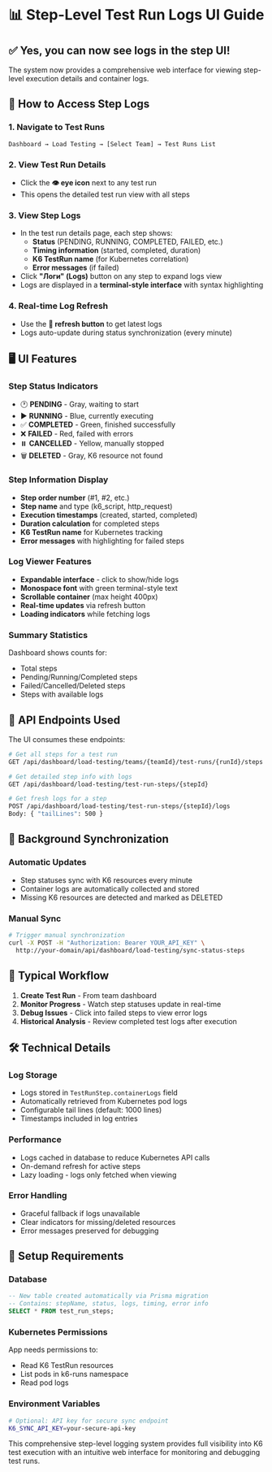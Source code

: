 # 📊 Step-Level Test Run Logs UI Guide

## ✅ **Yes, you can now see logs in the step UI!**

The system now provides a comprehensive web interface for viewing step-level execution details and container logs.

## 🎯 **How to Access Step Logs**

### **1. Navigate to Test Runs**
```
Dashboard → Load Testing → [Select Team] → Test Runs List
```

### **2. View Test Run Details**
- Click the **👁️ eye icon** next to any test run
- This opens the detailed test run view with all steps

### **3. View Step Logs**
- In the test run details page, each step shows:
  - **Status** (PENDING, RUNNING, COMPLETED, FAILED, etc.)
  - **Timing information** (started, completed, duration)  
  - **K6 TestRun name** (for Kubernetes correlation)
  - **Error messages** (if failed)
- Click **"Логи" (Logs)** button on any step to expand logs view
- Logs are displayed in a **terminal-style interface** with syntax highlighting

### **4. Real-time Log Refresh**
- Use the **🔄 refresh button** to get latest logs
- Logs auto-update during status synchronization (every minute)

## 🖥️ **UI Features**

### **Step Status Indicators**
- 🕐 **PENDING** - Gray, waiting to start
- ▶️ **RUNNING** - Blue, currently executing  
- ✅ **COMPLETED** - Green, finished successfully
- ❌ **FAILED** - Red, failed with errors
- ⏸️ **CANCELLED** - Yellow, manually stopped
- 🗑️ **DELETED** - Gray, K6 resource not found

### **Step Information Display**
- **Step order number** (#1, #2, etc.)
- **Step name** and type (k6_script, http_request)
- **Execution timestamps** (created, started, completed)
- **Duration calculation** for completed steps
- **K6 TestRun name** for Kubernetes tracking
- **Error messages** with highlighting for failed steps

### **Log Viewer Features**
- **Expandable interface** - click to show/hide logs
- **Monospace font** with green terminal-style text
- **Scrollable container** (max height 400px)
- **Real-time updates** via refresh button
- **Loading indicators** while fetching logs

### **Summary Statistics**
Dashboard shows counts for:
- Total steps
- Pending/Running/Completed steps  
- Failed/Cancelled/Deleted steps
- Steps with available logs

## 📡 **API Endpoints Used**

The UI consumes these endpoints:

```bash
# Get all steps for a test run
GET /api/dashboard/load-testing/teams/{teamId}/test-runs/{runId}/steps

# Get detailed step info with logs  
GET /api/dashboard/load-testing/test-run-steps/{stepId}

# Get fresh logs for a step
POST /api/dashboard/load-testing/test-run-steps/{stepId}/logs
Body: { "tailLines": 500 }
```

## 🔄 **Background Synchronization**

### **Automatic Updates**
- Step statuses sync with K6 resources every minute
- Container logs are automatically collected and stored
- Missing K6 resources are detected and marked as DELETED

### **Manual Sync**
```bash
# Trigger manual synchronization
curl -X POST -H "Authorization: Bearer YOUR_API_KEY" \
  http://your-domain/api/dashboard/load-testing/sync-status-steps
```

## 🎯 **Typical Workflow**

1. **Create Test Run** - From team dashboard
2. **Monitor Progress** - Watch step statuses update in real-time
3. **Debug Issues** - Click into failed steps to view error logs
4. **Historical Analysis** - Review completed test logs after execution

## 🛠️ **Technical Details**

### **Log Storage**
- Logs stored in `TestRunStep.containerLogs` field
- Automatically retrieved from Kubernetes pod logs
- Configurable tail lines (default: 1000 lines)
- Timestamps included in log entries

### **Performance**
- Logs cached in database to reduce Kubernetes API calls
- On-demand refresh for active steps
- Lazy loading - logs only fetched when viewing

### **Error Handling**
- Graceful fallback if logs unavailable
- Clear indicators for missing/deleted resources
- Error messages preserved for debugging

## 🔧 **Setup Requirements**

### **Database**
```sql
-- New table created automatically via Prisma migration
-- Contains: stepName, status, logs, timing, error info
SELECT * FROM test_run_steps;
```

### **Kubernetes Permissions**
App needs permissions to:
- Read K6 TestRun resources
- List pods in k6-runs namespace  
- Read pod logs

### **Environment Variables**
```bash
# Optional: API key for secure sync endpoint
K6_SYNC_API_KEY=your-secure-api-key
```

This comprehensive step-level logging system provides full visibility into K6 test execution with an intuitive web interface for monitoring and debugging test runs.